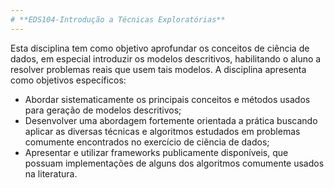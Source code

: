 ```yaml
---
# **EDS104-Introdução a Técnicas Exploratórias**
---
```


Esta disciplina tem como objetivo aprofundar os conceitos de ciência de dados, em especial introduzir os modelos descritivos, habilitando o aluno a resolver problemas reais que usem tais modelos.
A disciplina apresenta como objetivos especı́ficos:

* Abordar sistematicamente os principais conceitos e métodos usados para geração de modelos descritivos;
* Desenvolver uma abordagem fortemente orientada a prática buscando aplicar as diversas técnicas e algoritmos estudados em problemas comumente encontrados no exercı́cio de ciência de dados;
* Apresentar e utilizar frameworks publicamente disponı́veis, que possuam implementações de alguns dos algoritmos comumente usados na literatura.
